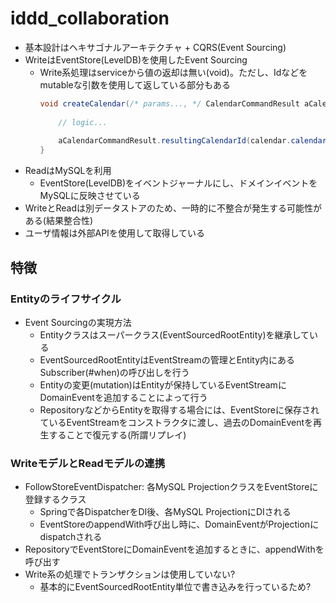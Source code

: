 # iddd_collaboration

- 基本設計はヘキサゴナルアーキテクチャ + CQRS(Event Sourcing)
- WriteはEventStore(LevelDB)を使用したEvent Sourcing
  - Write系処理はserviceから値の返却は無い(void)。ただし、Idなどをmutableな引数を使用して返している部分もある
    ```java
    void createCalendar(/* params..., */ CalendarCommandResult aCalendarCommandResult) {
        
        // logic...
        
        aCalendarCommandResult.resultingCalendarId(calendar.calendarId().id());
    }
    ```
- ReadはMySQLを利用
  - EventStore(LevelDB)をイベントジャーナルにし、ドメインイベントをMySQLに反映させている
- WriteとReadは別データストアのため、一時的に不整合が発生する可能性がある(結果整合性)
- ユーザ情報は外部APIを使用して取得している

## 特徴
### Entityのライフサイクル
- Event Sourcingの実現方法
  - Entityクラスはスーパークラス(EventSourcedRootEntity)を継承している
  - EventSourcedRootEntityはEventStreamの管理とEntity内にあるSubscriber(#when)の呼び出しを行う
  - Entityの変更(mutation)はEntityが保持しているEventStreamにDomainEventを追加することによって行う
  - RepositoryなどからEntityを取得する場合には、EventStoreに保存されているEventStreamをコンストラクタに渡し、過去のDomainEventを再生することで復元する(所謂リプレイ)

### WriteモデルとReadモデルの連携
- FollowStoreEventDispatcher: 各MySQL ProjectionクラスをEventStoreに登録するクラス
  - Springで各DispatcherをDI後、各MySQL ProjectionにDIされる
  - EventStoreのappendWith呼び出し時に、DomainEventがProjectionにdispatchされる
- RepositoryでEventStoreにDomainEventを追加するときに、appendWithを呼び出す
- Write系の処理でトランザクションは使用していない?
  - 基本的にEventSourcedRootEntity単位で書き込みを行っているため?
